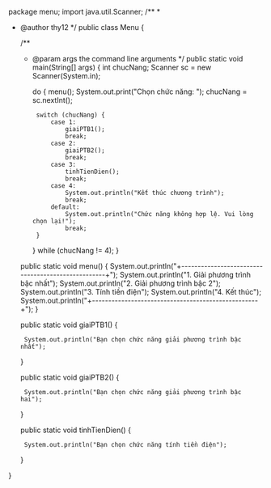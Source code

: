 package menu;
 import java.util.Scanner;
/**
 *
 * @author thy12
 */
public class Menu {

    /**
     * @param args the command line arguments
     */
    public static void main(String[] args) {
        int chucNang;
        Scanner sc = new Scanner(System.in);

        do {
            menu();
            System.out.print("Chọn chức năng: ");
            chucNang = sc.nextInt();

            switch (chucNang) {
                case 1:
                    giaiPTB1();
                    break;
                case 2:
                    giaiPTB2();
                    break;
                case 3:
                    tinhTienDien();
                    break;
                case 4:
                    System.out.println("Kết thúc chương trình");
                    break;
                default:
                    System.out.println("Chức năng không hợp lệ. Vui lòng chọn lại!");
                    break;
            }
        } while (chucNang != 4);
    }

    public static void menu() {
        System.out.println("+---------------------------------------------------+");
        System.out.println("1. Giải phương trình bậc nhất");
        System.out.println("2. Giải phương trình bậc 2");
        System.out.println("3. Tính tiền điện");
        System.out.println("4. Kết thúc");
        System.out.println("+---------------------------------------------------+");
    }

    public static void giaiPTB1() {
 
        System.out.println("Bạn chọn chức năng giải phương trình bậc nhất");
    }

    public static void giaiPTB2() {
        
        System.out.println("Bạn chọn chức năng giải phương trình bậc hai");
    }

    public static void tinhTienDien() {
       
        System.out.println("Bạn chọn chức năng tính tiền điện");
    }

}
    
